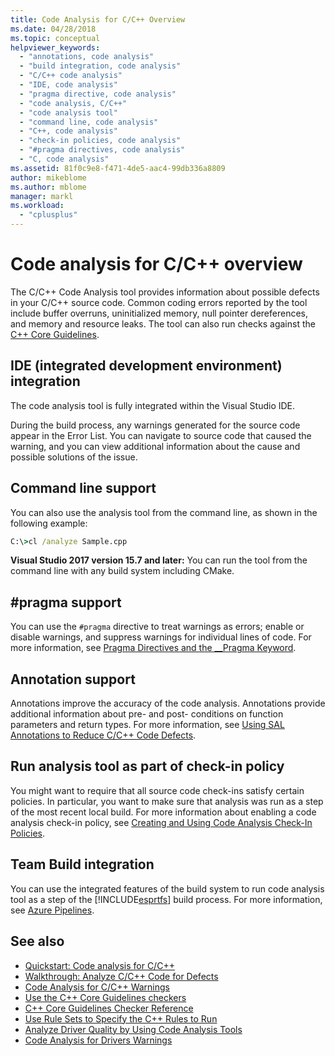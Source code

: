 ```yaml
---
title: Code Analysis for C/C++ Overview
ms.date: 04/28/2018
ms.topic: conceptual
helpviewer_keywords:
  - "annotations, code analysis"
  - "build integration, code analysis"
  - "C/C++ code analysis"
  - "IDE, code analysis"
  - "pragma directive, code analysis"
  - "code analysis, C/C++"
  - "code analysis tool"
  - "command line, code analysis"
  - "C++, code analysis"
  - "check-in policies, code analysis"
  - "#pragma directives, code analysis"
  - "C, code analysis"
ms.assetid: 81f0c9e8-f471-4de5-aac4-99db336a8809
author: mikeblome
ms.author: mblome
manager: markl
ms.workload:
  - "cplusplus"
---
```

# Code analysis for C/C++ overview

The C/C++ Code Analysis tool provides information about possible defects in your C/C++ source code. Common coding errors reported by the tool include buffer overruns, uninitialized memory, null pointer dereferences, and memory and resource leaks. The tool can also run checks against the [C++ Core Guidelines](https://github.com/isocpp/CppCoreGuidelines/blob/master/CppCoreGuidelines.md).

## IDE (integrated development environment) integration

The code analysis tool is fully integrated within the Visual Studio IDE.

During the build process, any warnings generated for the source code appear in the Error List. You can navigate to source code that caused the warning, and you can view additional information about the cause and possible solutions of the issue.

## Command line support

You can also use the analysis tool from the command line, as shown in the following example:

```cmd
C:\>cl /analyze Sample.cpp
```

**Visual Studio 2017 version 15.7 and later:** You can run the tool from the command line with any build system including CMake.

## #pragma support

You can use the `#pragma` directive to treat warnings as errors; enable or disable warnings, and suppress warnings for individual lines of code. For more information, see [Pragma Directives and the __Pragma Keyword](https://docs.microsoft.com/cpp/preprocessor/pragma-directives-and-the-pragma-keyword).

## Annotation support

Annotations improve the accuracy of the code analysis. Annotations provide additional information about pre- and post- conditions on function parameters and return types. For more information, see [Using SAL Annotations to Reduce C/C++ Code Defects](../code-quality/using-sal-annotations-to-reduce-c-cpp-code-defects.md).

## Run analysis tool as part of check-in policy

You might want to require that all source code check-ins satisfy certain policies. In particular, you want to make sure that analysis was run as a step of the most recent local build. For more information about enabling a code analysis check-in policy, see [Creating and Using Code Analysis Check-In Policies](../code-quality/how-to-create-or-update-standard-code-analysis-check-in-policies.md).

## Team Build integration

You can use the integrated features of the build system to run code analysis tool as a step of the [!INCLUDE[esprtfs](../code-quality/includes/esprtfs_md.md)] build process. For more information, see [Azure Pipelines](/azure/devops/pipelines/index?view=vsts).

## See also

- [Quickstart: Code analysis for C/C++](quick-start-code-analysis-for-c-cpp.md)
- [Walkthrough: Analyze C/C++ Code for Defects](walkthrough-analyzing-c-cpp-code-for-defects.md)
- [Code Analysis for C/C++ Warnings](code-analysis-for-c-cpp-warnings.md)
- [Use the C++ Core Guidelines checkers](using-the-cpp-core-guidelines-checkers.md)
- [C++ Core Guidelines Checker Reference](code-analysis-for-cpp-corecheck.md)
- [Use Rule Sets to Specify the C++ Rules to Run](using-rule-sets-to-specify-the-cpp-rules-to-run.md)
- [Analyze Driver Quality by Using Code Analysis Tools](/windows-hardware/drivers/develop/analyzing-driver-quality-by-using-code-analysis-tools)
- [Code Analysis for Drivers Warnings](/windows-hardware/drivers/devtest/prefast-for-drivers-warnings)
